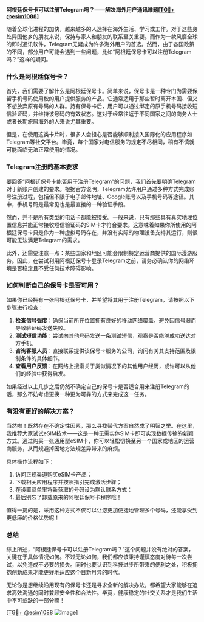 **阿根廷保号卡可以注册Telegram吗？——解决海外用户通讯难题[[TG💪+ @esim1088](https://t.me/s/esim1088)]**

随着全球化进程的加快，越来越多的人选择在海外生活、学习或工作。对于这些身处异国他乡的朋友来说，保持与家人和朋友的联系至关重要。而作为一款风靡全球的即时通讯软件，Telegram无疑成为许多海外用户的首选。然而，由于各国政策的不同，部分用户可能会遇到一些问题，比如“阿根廷保号卡可以注册Telegram吗？”这样的疑问。

### 什么是阿根廷保号卡？

首先，我们需要了解什么是阿根廷保号卡。简单来说，保号卡是一种专门为需要保留手机号码使用权的用户提供服务的产品。它通常适用于那些暂时离开本国、但又不想放弃原有号码的人群。持有保号卡后，用户可以通过绑定的原手机号码接收短信验证码，并维持该号码的有效状态。这对于经常往返于不同国家之间的商务人士或者长期旅居海外的人来说尤其重要。

但是，在使用这类卡片时，很多人会担心是否能够顺利接入国际化的应用程序如Telegram等社交平台。毕竟，每个国家对电信服务的规定不尽相同，稍有不慎就可能面临无法正常使用的情况。

### Telegram注册的基本要求

要回答“阿根廷保号卡能否用于注册Telegram”的问题，我们首先要明确Telegram对于新账户创建的要求。根据官方说明，Telegram允许用户通过多种方式完成账号注册过程，包括但不限于电子邮件地址、Google账号以及手机号码等途径。其中，手机号码是最常见也是最直接的一种验证手段。

然而，并不是所有类型的电话卡都能被接受。一般来说，只有那些具有真实地理位置信息并能正常接收短信验证码的SIM卡才符合要求。这意味着如果你所使用的阿根廷保号卡只是作为一种虚拟号码存在，并没有实际的物理设备支持其运行，则很可能无法满足Telegram的需求。

此外，还需要注意一点：某些国家和地区可能会限制特定运营商提供的国际漫游服务。因此，在尝试利用阿根廷保号卡登录Telegram之前，请务必确认你的网络环境是否稳定且不受任何技术障碍影响。

### 如何判断自己的保号卡是否可用？

如果你已经拥有一张阿根廷保号卡，并希望将其用于注册Telegram，请按照以下步骤进行检查：

1. **检查信号强度**：确保当前所在位置拥有良好的移动网络覆盖，避免因信号弱而导致验证码发送失败。
2. **测试短信功能**：尝试向其他号码发送一条测试短信，观察是否能够成功送达对方手机。
3. **咨询客服人员**：直接联系提供该保号卡服务的公司，询问有关其支持范围及限制条件的具体细节。
4. **查看用户反馈**：在网络上搜索关于类似情况下的其他用户经历，或许可以从他们的经验中获得启发。

如果经过以上几步之后仍然不确定自己的保号卡是否适合用来注册Telegram的话，那么不妨考虑更换一种更为可靠的方式来完成这一任务。

### 有没有更好的解决方案？

当然啦！既然存在不确定性因素，那么寻找替代方案自然成了明智之举。在这里，我推荐大家试试eSIM技术——这是一种无需实体SIM卡即可实现数据传输的新颖方式。通过购买一张通用型eSIM卡，你可以轻松切换至另一个国家或地区的运营商服务，从而规避掉因地方法规差异带来的麻烦。

具体操作流程如下：
1. 访问正规渠道购买eSIM卡产品；
2. 下载相关应用程序并按照指引完成激活步骤；
3. 在设置菜单里将新获取的号码设为默认联系方式；
4. 最后别忘了卸载原来的阿根廷保号卡程序哦！

值得一提的是，采用这种方式不仅可以让您更加便捷地管理多个号码，还能享受到更低廉的价格优势呢！

### 总结

综上所述，“阿根廷保号卡可以注册Telegram吗？”这个问题并没有绝对的答案，关键在于具体情况如何。不过无论如何，我们都应该秉持谨慎态度对待每一次尝试，以免造成不必要的损失。同时也要认识到科技进步所带来的便利之处，积极拥抱创新成果才能更好地适应这个日新月异的时代。

无论你是想继续沿用现有的保号卡还是寻求全新的解决办法，都希望大家能够在追求高效沟通的同时兼顾安全性和合法性。毕竟，健康稳定的社交关系才是我们生活中不可或缺的一部分嘛！

[[TG💪+ @esim1088](https://t.me/s/esim1088) ![Image](https://i.postimg.cc/4NQfJmqS/Snipaste-2025-05-13-00-14-12.png)]